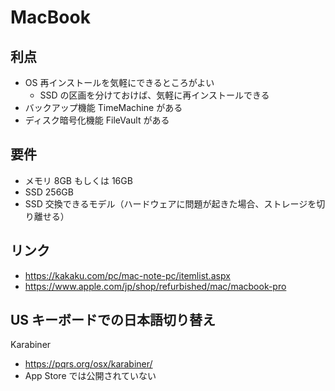 # MacBook

## 利点

- OS 再インストールを気軽にできるところがよい
  - SSD の区画を分けておけば、気軽に再インストールできる
- バックアップ機能 TimeMachine がある
- ディスク暗号化機能 FileVault がある

## 要件

- メモリ 8GB もしくは 16GB
- SSD 256GB
- SSD 交換できるモデル（ハードウェアに問題が起きた場合、ストレージを切り離せる）

## リンク

- <https://kakaku.com/pc/mac-note-pc/itemlist.aspx>
- <https://www.apple.com/jp/shop/refurbished/mac/macbook-pro>

## US キーボードでの日本語切り替え

Karabiner

- <https://pqrs.org/osx/karabiner/>
- App Store では公開されていない
